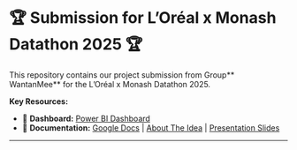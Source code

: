 # 🏆 Submission for L’Oréal x Monash Datathon 2025 🏆

This repository contains our project submission from Group** WantanMee** for the L’Oréal x Monash Datathon 2025.

**Key Resources:**

*   🎨 **Dashboard:** [Power BI Dashboard](https://app.powerbi.com/view?r=eyJrIjoiMGJkMDMzY2QtZjgyNy00Yjc5LWEzOGEtNTZjNTcyNTZiNmIyIiwidCI6IjBmZWQwM2EzLTQwMmQtNDYzMy1hOGNkLThiMzA4ODIyMjUzZSIsImMiOjEwfQ%3D%3D)
*   📄 **Documentation:** [Google Docs]([https://docs.google.com/document/d/1mhMB6jfrt9OWpvGafP0qIJ3PaWjJl8cj9_oNQASEMHc/edit?usp=sharing) | [About The Idea](./docs/ABOUT_THE_IDEA.md](https://cloudmails-my.sharepoint.com/:w:/g/personal/tp068221_mail_apu_edu_my/EbsIeTS0YL5LrnwjlGSye_YBM_l6irO-n1yPzv8l6rI8jQ?e=7RUqqa)) | [Presentation Slides](https://www.canva.com/design/DAGyxJ0gyvQ/09DuPt_j-aIwdzPWBtz_PQ/edit)

---
